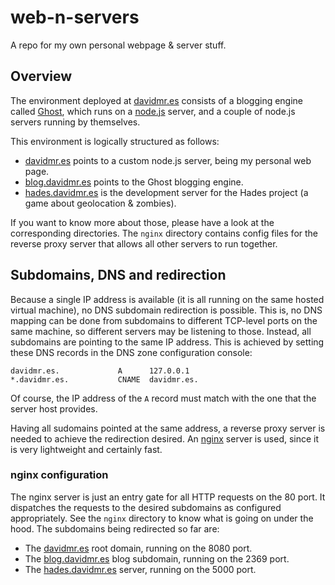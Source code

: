 # web-n-servers #

A repo for my own personal webpage &amp; server stuff.

## Overview ##
The environment deployed at [davidmr.es](http://davidmr.es) consists of a blogging engine called [Ghost](https://ghost.org), which runs on a [node.js](http://nodejs.org) server, and a couple of node.js servers running by themselves.

This environment is logically structured as follows:
* [davidmr.es](http://davidmr.es) points to a custom node.js server, being my personal web page.
* [blog.davidmr.es](http://blog.davidmr.es) points to the Ghost blogging engine.
* [hades.davidmr.es](http://hades.davidmr.es) is the development server for the Hades project (a game about geolocation &amp; zombies).

If you want to know more about those, please have a look at the corresponding directories. The `nginx` directory contains config files for the reverse proxy server that allows all other servers to run together.

## Subdomains, DNS and redirection ##
Because a single IP address is available (it is all running on the same hosted virtual machine), no DNS subdomain redirection is possible. This is, no DNS mapping can be done from subdomains to different TCP-level ports on the same machine, so different servers may be listening to those. Instead, all subdomains are pointing to the same IP address. This is achieved by setting these DNS records in the DNS zone configuration console:

```
davidmr.es.             A      127.0.0.1
*.davidmr.es.           CNAME  davidmr.es.
```

Of course, the IP address of the `A` record must match with the one that the server host provides.

Having all sudomains pointed at the same address, a reverse proxy server is needed to achieve the redirection desired. An [nginx](http://nginx.com) server is used, since it is very lightweight and certainly fast.

### nginx configuration
The nginx server is just an entry gate for all HTTP requests on the 80 port. It dispatches the requests to the desired subdomains as configured appropriately. See the `nginx` directory to know what is going on under the hood. The subdomains being redirected so far are:

* The [davidmr.es](http://davidmr.es) root domain, running on the 8080 port.
* The [blog.davidmr.es](http://blog.davidmr.es) blog subdomain, running on the 2369 port.
* The [hades.davidmr.es](http://hades.davidmr.es) server, running on the 5000 port.
